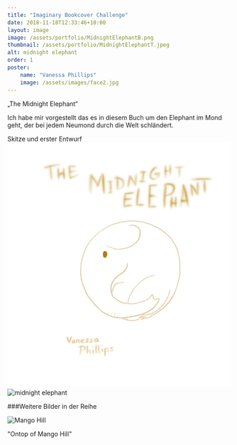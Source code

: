 ```yaml
---
title: "Imaginary Bookcover Challenge"
date: 2018-11-18T12:33:46+10:00
layout: image
image: /assets/portfolio/MidnightElephantB.png
thumbnail: /assets/portfolio/MidnightElephantT.jpeg
alt: midnight elephant
order: 1
poster:
    name: "Vanessa Phillips"
    image: /assets/images/face2.jpg
---
```


„The Midnight Elephant“

Ich habe mir vorgestellt das es in diesem Buch um den Elephant im Mond geht, der bei jedem Neumond durch die Welt schländert.

Skitze und erster Entwurf
![midnight elephant sketch](../assets/portfolio/MidnightElephantC.png)
![midnight elephant](../assets/portfolio/MidnightElephantA.png)


###Weitere Bilder in der Reihe

![Mango Hill](../assets/portfolio/MangoHillB.png)

"Ontop of Mango Hill"

